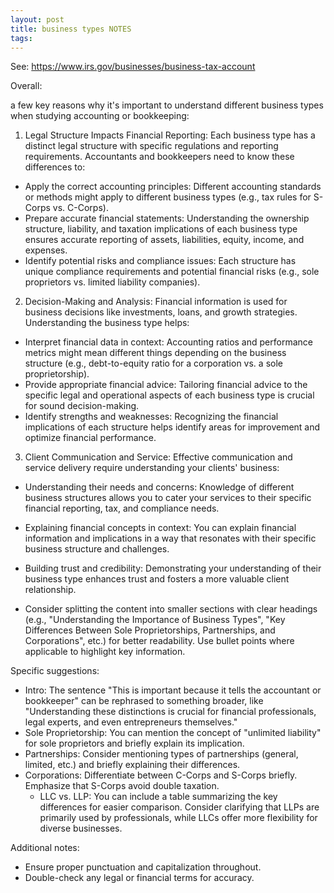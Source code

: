 ```yaml
---
layout: post
title: business types NOTES
tags: 
--- 
```



See: https://www.irs.gov/businesses/business-tax-account


Overall:

a few key reasons why it's important to understand different business types when studying accounting or bookkeeping:

1. Legal Structure Impacts Financial Reporting: Each business type has a distinct legal structure with specific regulations and reporting requirements. Accountants and bookkeepers need to know these differences to:

- Apply the correct accounting principles: Different accounting standards or methods might apply to different business types (e.g., tax rules for S-Corps vs. C-Corps).
- Prepare accurate financial statements: Understanding the ownership structure, liability, and taxation implications of each business type ensures accurate reporting of assets, liabilities, equity, income, and expenses.
- Identify potential risks and compliance issues: Each structure has unique compliance requirements and potential financial risks (e.g., sole proprietors vs. limited liability companies).

2. Decision-Making and Analysis: Financial information is used for business decisions like investments, loans, and growth strategies. Understanding the business type helps:

- Interpret financial data in context: Accounting ratios and performance metrics might mean different things depending on the business structure (e.g., debt-to-equity ratio for a corporation vs. a sole proprietorship).
- Provide appropriate financial advice: Tailoring financial advice to the specific legal and operational aspects of each business type is crucial for sound decision-making.
- Identify strengths and weaknesses: Recognizing the financial implications of each structure helps identify areas for improvement and optimize financial performance.

3. Client Communication and Service: Effective communication and service delivery require understanding your clients' business:

- Understanding their needs and concerns: Knowledge of different business structures allows you to cater your services to their specific financial reporting, tax, and compliance needs.
- Explaining financial concepts in context: You can explain financial information and implications in a way that resonates with their specific business structure and challenges.
- Building trust and credibility: Demonstrating your understanding of their business type enhances trust and fosters a more valuable client relationship.



- Consider splitting the content into smaller sections with clear headings (e.g., "Understanding the Importance of Business Types", "Key Differences Between Sole Proprietorships, Partnerships, and Corporations", etc.) for better readability.
    Use bullet points where applicable to highlight key information.

Specific suggestions:

- Intro: The sentence "This is important because it tells the accountant or bookkeeper" can be rephrased to something broader, like "Understanding these distinctions is crucial for financial professionals, legal experts, and even entrepreneurs themselves."
- Sole Proprietorship: You can mention the concept of "unlimited liability" for sole proprietors and briefly explain its implication.
- Partnerships: Consider mentioning types of partnerships (general, limited, etc.) and briefly explaining their differences.
- Corporations: Differentiate between C-Corps and S-Corps briefly. Emphasize that S-Corps avoid double taxation.
    - LLC vs. LLP: You can include a table summarizing the key differences for easier comparison. Consider clarifying that LLPs are primarily used by professionals, while LLCs offer more flexibility for diverse businesses.

Additional notes:

- Ensure proper punctuation and capitalization throughout.
- Double-check any legal or financial terms for accuracy.
